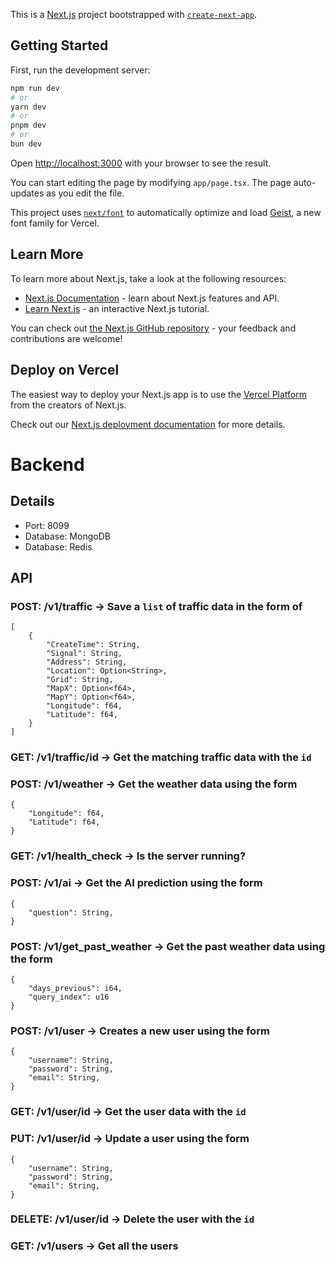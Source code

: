 This is a [Next.js](https://nextjs.org) project bootstrapped with [`create-next-app`](https://nextjs.org/docs/app/api-reference/cli/create-next-app).

## Getting Started

First, run the development server:

```bash
npm run dev
# or
yarn dev
# or
pnpm dev
# or
bun dev
```

Open [http://localhost:3000](http://localhost:3000) with your browser to see the result.

You can start editing the page by modifying `app/page.tsx`. The page auto-updates as you edit the file.

This project uses [`next/font`](https://nextjs.org/docs/app/building-your-application/optimizing/fonts) to automatically optimize and load [Geist](https://vercel.com/font), a new font family for Vercel.

## Learn More

To learn more about Next.js, take a look at the following resources:

- [Next.js Documentation](https://nextjs.org/docs) - learn about Next.js features and API.
- [Learn Next.js](https://nextjs.org/learn) - an interactive Next.js tutorial.

You can check out [the Next.js GitHub repository](https://github.com/vercel/next.js) - your feedback and contributions are welcome!

## Deploy on Vercel

The easiest way to deploy your Next.js app is to use the [Vercel Platform](https://vercel.com/new?utm_medium=default-template&filter=next.js&utm_source=create-next-app&utm_campaign=create-next-app-readme) from the creators of Next.js.

Check out our [Next.js deployment documentation](https://nextjs.org/docs/app/building-your-application/deploying) for more details.


# Backend

## Details
- Port: 8099
- Database: MongoDB
- Database: Redis

## API 
### POST: /v1/traffic  -> Save a `list` of traffic data in the form of 
```
[
    {
        "CreateTime": String,
        "Signal": String,
        "Address": String,
        "Location": Option<String>,
        "Grid": String,
        "MapX": Option<f64>,
        "MapY": Option<f64>,
        "Longitude": f64,
        "Latitude": f64,
    }
]
```



### GET: /v1/traffic/id -> Get the matching traffic data with the `id`

### POST: /v1/weather -> Get the weather data using the form
```
{
	"Longitude": f64,
	"Latitude": f64,
}
```

### GET: /v1/health_check -> Is the server running?

### POST: /v1/ai -> Get the AI prediction using the form
```
{
	"question": String,
}
```

### POST: /v1/get_past_weather -> Get the past weather data using the form
```
{
	"days_previous": i64,
	"query_index": u16
}
```

### POST: /v1/user -> Creates a new user using the form
```
{
	"username": String,
	"password": String,
	"email": String,
}
```

### GET: /v1/user/id -> Get the user data with the `id`


### PUT: /v1/user/id -> Update a user using the form
```
{
	"username": String,
	"password": String,
	"email": String,
}
```

### DELETE: /v1/user/id -> Delete the user with the `id`

### GET: /v1/users -> Get all the users
